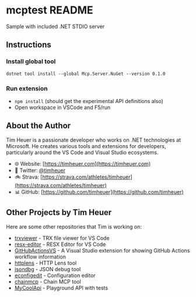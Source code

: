 # mcptest README

Sample with included .NET STDIO server

## Instructions

### Install global tool

```
dotnet tool install --global Mcp.Server.NuGet --version 0.1.0
```

### Run extension
- `npm install` (should get the experimental API definitions also)
- Open workspace in VSCode and F5/run

## About the Author

Tim Heuer is a passionate developer who works on .NET technologies at Microsoft. He creates various tools and extensions for developers, particularly around the VS Code and Visual Studio ecosystems.

- 🌐 Website: [https://timheuer.com](https://timheuer.com)
- 🐤 Twitter: [@timheuer](https://twitter.com/timheuer)
- 🚲 Strava: [https://strava.com/athletes/timheuer](https://strava.com/athletes/timheuer)
- 📊 GitHub: [https://github.com/timheuer](https://github.com/timheuer)

## Other Projects by Tim Heuer

Here are some other repositories that Tim is working on:

- [trxviewer](https://github.com/timheuer/trxviewer) - TRX file viewer for VS Code
- [resx-editor](https://github.com/timheuer/resx-editor) - RESX Editor for VS Code
- [GitHubActionsVS](https://github.com/timheuer/GitHubActionsVS) - A Visual Studio extension for showing GitHub Actions workflow information
- [httplens](https://github.com/timheuer/httplens) - HTTP Lens tool
- [jsondbg](https://github.com/timheuer/jsondbg) - JSON debug tool
- [econfigedit](https://github.com/timheuer/econfigedit) - Configuration editor
- [chainmcp](https://github.com/timheuer/chainmcp) - Chain MCP tool
- [MyCoolApi](https://github.com/timheuer/MyCoolApi) - Playground API with tests